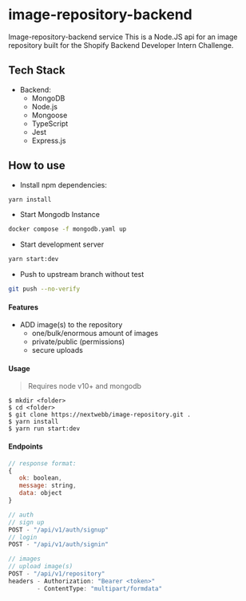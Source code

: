 # image-repository-backend
Image-repository-backend service
This is a Node.JS api for an image repository built for the Shopify Backend Developer Intern Challenge.
## Tech Stack

- Backend:
  - MongoDB
  - Node.js
  - Mongoose
  - TypeScript
  - Jest
  - Express.js

## How to use

- Install npm dependencies:

```sh
yarn install
```

- Start Mongodb Instance

```sh
docker compose -f mongodb.yaml up
```

- Start development server

```sh
yarn start:dev
```
- Push to upstream branch without test

```sh
git push --no-verify
```
#### Features
- ADD image(s) to the repository
   - one/bulk/enormous amount of images
   - private/public (permissions)
   - secure uploads
  
#### Usage
> Requires node v10+ and  mongodb
```shell
$ mkdir <folder>
$ cd <folder>
$ git clone https://nextwebb/image-repository.git .
$ yarn install
$ yarn run start:dev
```

#### Endpoints
```js
// response format:
{
   ok: boolean,
   message: string,
   data: object
}

// auth
// sign up
POST - "/api/v1/auth/signup"
// login
POST - "/api/v1/auth/signin"

// images
// upload image(s)
POST - "/api/v1/repository"
headers - Authorization: "Bearer <token>"
        - ContentType: "multipart/formdata"
```